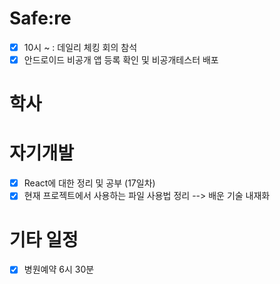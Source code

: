 # Safe:re

- [x] 10시 ~ : 데일리 체킹 회의 참석
- [x] 안드로이드 비공개 앱 등록 확인 및 비공개테스터 배포

# 학사


# 자기개발

- [x] React에 대한 정리 및 공부 (17일차)
- [x] 현재 프로젝트에서 사용하는 파일 사용법 정리
  --> 배운 기술 내재화
  
# 기타 일정

- [X] 병원예약 6시 30분
